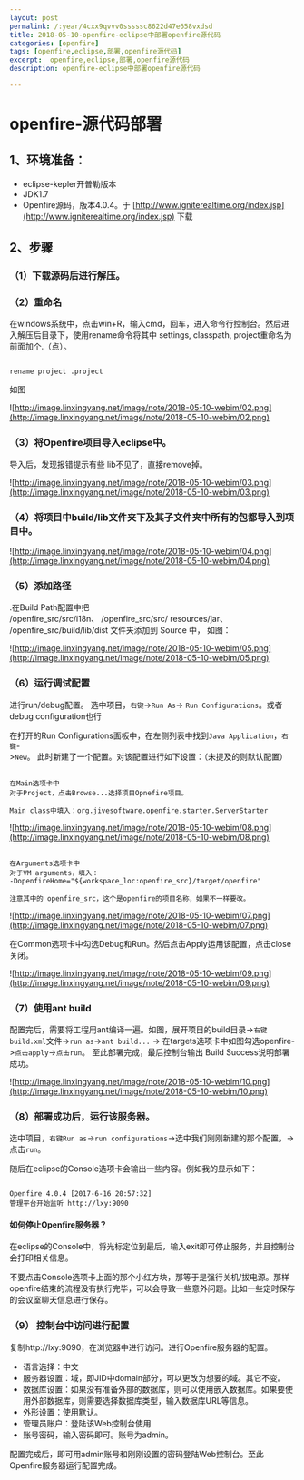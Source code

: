 ```yaml
---
layout: post
permalink: /:year/4cxx9qvvv0sssssc8622d47e658vxdsd
title: 2018-05-10-openfire-eclipse中部署openfire源代码
categories: [openfire]
tags: [openfire,eclipse,部署,openfire源代码]
excerpt:  openfire,eclipse,部署,openfire源代码
description: openfire-eclipse中部署openfire源代码

---
```


# openfire-源代码部署 #

## 1、环境准备： ## 
* eclipse-kepler开普勒版本
* JDK1.7
* Openfire源码，版本4.0.4。于 [http://www.igniterealtime.org/index.jsp](http://www.igniterealtime.org/index.jsp) 下载


## 2、步骤 ##

### （1）下载源码后进行解压。 ### 
### （2）重命名 ### 

在windows系统中，点击win+R，输入cmd，回车，进入命令行控制台。然后进入解压后目录下，使用rename命令将其中 settings, classpath, project重命名为前面加个.（点）。

```

rename project .project

```

如图

![http://image.linxingyang.net/image/note/2018-05-10-webim/02.png](http://image.linxingyang.net/image/note/2018-05-10-webim/02.png)




### （3）将Openfire项目导入eclipse中。 ### 

导入后，发现报错提示有些
lib不见了，直接remove掉。

![http://image.linxingyang.net/image/note/2018-05-10-webim/03.png](http://image.linxingyang.net/image/note/2018-05-10-webim/03.png)


### （4）将项目中build/lib文件夹下及其子文件夹中所有的包都导入到项目中。   ###


![http://image.linxingyang.net/image/note/2018-05-10-webim/04.png](http://image.linxingyang.net/image/note/2018-05-10-webim/04.png)



### （5）添加路径 ###

.在Build Path配置中把  
/openfire_src/src/i18n、
/openfire_src/src/
resources/jar、
/openfire_src/build/lib/dist 
文件夹添加到 Source 中，
如图：

![http://image.linxingyang.net/image/note/2018-05-10-webim/05.png](http://image.linxingyang.net/image/note/2018-05-10-webim/05.png)


### （6）运行调试配置 ###

进行run/debug配置。
选中项目，`右键`->`Run As`-> `Run Configurations`。或者debug configuration也行

在打开的Run Configurations面板中，在左侧列表中找到`Java Application`，`右键`->`New`。
此时新建了一个配置。对该配置进行如下设置：（未提及的则默认配置）


```

在Main选项卡中
对于Project，点击Browse...选择项目Opnefire项目。

Main class中填入：org.jivesoftware.openfire.starter.ServerStarter

```

![http://image.linxingyang.net/image/note/2018-05-10-webim/08.png](http://image.linxingyang.net/image/note/2018-05-10-webim/08.png)







```

在Arguments选项卡中
对于VM arguments，填入：
-DopenfireHome="${workspace_loc:openfire_src}/target/openfire"

注意其中的 openfire_src，这个是openfire的项目名称，如果不一样要改。
```

![http://image.linxingyang.net/image/note/2018-05-10-webim/07.png](http://image.linxingyang.net/image/note/2018-05-10-webim/07.png)



在Common选项卡中勾选Debug和Run。然后点击Apply运用该配置，点击close关闭。


![http://image.linxingyang.net/image/note/2018-05-10-webim/09.png](http://image.linxingyang.net/image/note/2018-05-10-webim/09.png)



### （7）使用ant build ### 

配置完后，需要将工程用ant编译一遍。如图，展开项目的build目录->`右键build.xml`文件->`run as`->`ant build...` -> 在targets选项卡中如图勾选openfire->`点击apply`->`点击run`。
至此部署完成，最后控制台输出 Build Success说明部署成功。


![http://image.linxingyang.net/image/note/2018-05-10-webim/10.png](http://image.linxingyang.net/image/note/2018-05-10-webim/10.png)



### （8）部署成功后，运行该服务器。 ###


选中项目，`右键Run as`->`run configurations`->选中我们刚刚新建的那个配置，->点击`run`。

随后在eclipse的Console选项卡会输出一些内容。例如我的显示如下：

```

Openfire 4.0.4 [2017-6-16 20:57:32]
管理平台开始监听 http://lxy:9090

```


#### 如何停止Openfire服务器？ ####


在eclipse的Console中，将光标定位到最后，输入exit即可停止服务，并且控制台会打印相关信息。


不要点击Console选项卡上面的那个小红方块，那等于是强行关机/拔电源。那样openfire结束的流程没有执行完毕，可以会导致一些意外问题。比如一些定时保存的会议室聊天信息进行保存。


### （9） 控制台中访问进行配置 ###

复制http://lxy:9090，在浏览器中进行访问。进行Openfire服务器的配置。

* 语言选择：中文
* 服务器设置：域，即JID中domain部分，可以更改为想要的域。其它不变。
* 数据库设置：如果没有准备外部的数据库，则可以使用嵌入数据库。如果要使用外部数据库，则需要选择数据库类型，输入数据库URL等信息。
* 外形设置：使用默认。
* 管理员账户：登陆该Web控制台使用
* 账号密码，输入密码即可。账号为admin。


配置完成后，即可用admin账号和刚刚设置的密码登陆Web控制台。至此Openfire服务器运行配置完成。